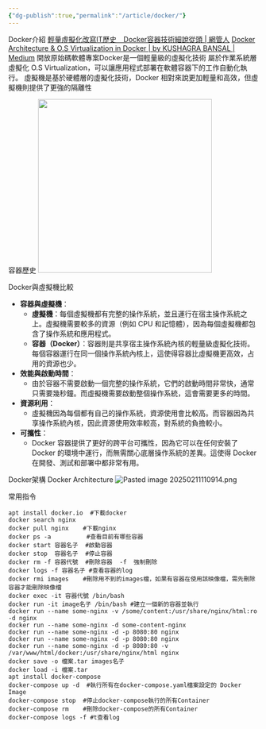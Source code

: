 ```yaml
---
{"dg-publish":true,"permalink":"/article/docker/"}
---
```



Docker介紹
[輕量虛擬化改寫IT歷史　Docker容器技術細說從頭 | 網管人](https://www.netadmin.com.tw/netadmin/zh-tw/feature/1DB50AE57AC1401F98C641366F8D0720)
[Docker Architecture & O.S Virtualization in Docker | by KUSHAGRA BANSAL | Medium](https://bansalkushagra.medium.com/docker-architecture-o-s-virtualization-in-docker-a32ba4042215)
開放原始碼軟體專案Docker是一個輕量級的虛擬化技術
屬於作業系統層虛擬化 O.S Virtualization，可以讓應用程式部署在軟體容器下的工作自動化執行。
虛擬機是基於硬體層的虛擬化技術，Docker 相對來說更加輕量和高效，但虛擬機則提供了更強的隔離性

容器歷史
<img src="/img/Pasted image 20250211122637.png" style="width: 350px; height: auto;"/>

Docker與虛擬機比較

- **容器與虛擬機**：
    - **虛擬機**：每個虛擬機都有完整的操作系統，並且運行在宿主操作系統之上。虛擬機需要較多的資源（例如 CPU 和記憶體），因為每個虛擬機都包含了操作系統和應用程式。
    - **容器（Docker）**：容器則是共享宿主操作系統內核的輕量級虛擬化技術。每個容器運行在同一個操作系統內核上，這使得容器比虛擬機更高效，占用的資源也少。
- **效能與啟動時間**：
    - 由於容器不需要啟動一個完整的操作系統，它們的啟動時間非常快，通常只需要幾秒鐘。而虛擬機需要啟動整個操作系統，這會需要更多的時間。
- **資源利用**：
    - 虛擬機因為每個都有自己的操作系統，資源使用會比較高。而容器因為共享操作系統內核，因此資源使用效率較高，對系統的負擔較小。
- **可攜性**：
    - Docker 容器提供了更好的跨平台可攜性，因為它可以在任何安裝了 Docker 的環境中運行，而無需關心底層操作系統的差異。這使得 Docker 在開發、測試和部署中都非常有用。

Docker架構
Docker Architecture
![Pasted image 20250211110914.png](/img/user/img/Pasted%20image%2020250211110914.png)

常用指令
```
apt install docker.io  #下載docker
docker search nginx
docker pull nginx    #下載nginx
docker ps -a          #查看目前有哪些容器
docker start 容器名子  #啟動容器
docker stop  容器名子  #停止容器
docker rm -f 容器代號  #刪除容器  -f  強制刪除
docker logs -f 容器名子 #查看容器的log
docker rmi images    #刪除用不到的images檔，如果有容器在使用該映像檔，需先刪除容器才能刪除映像檔
docker exec -it 容器代號 /bin/bash
docker run -it image名子 /bin/bash #建立一個新的容器並執行
docker run --name some-nginx -v /some/content:/usr/share/nginx/html:ro -d nginx
docker run --name some-nginx -d some-content-nginx
docker run --name some-nginx -d -p 8080:80 nginx
docker run --name some-nginx -d -p 8080:80 nginx
docker run --name some-nginx -d -p 8080:80 -v /var/www/html/docker:/usr/share/nginx/html nginx
docker save -o 檔案.tar images名子
docker load -i 檔案.tar
apt install docker-compose
docker-compose up -d  #執行所有在docker-compose.yaml檔案設定的 Docker Image
docker-compose stop  #停止docker-compose執行的所有Container
docker-compose rm    #刪除docker-compose的所有Container
docker-compose logs -f #t查看log

```